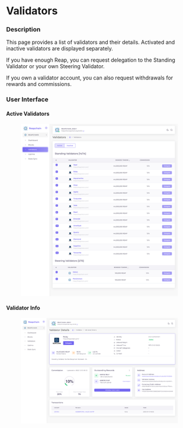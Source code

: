 # Validators

### Description

This page provides a list of validators and their details. Activated and inactive validators are displayed separately.

If you have enough Reap, you can request delegation to the Standing Validator or your own Steering Validator.

If you own a validator account, you can also request withdrawals for rewards and commissions.

### User Interface

#### Active Validators

<figure><img src="../../../.gitbook/assets/image (9).png" alt=""><figcaption></figcaption></figure>

#### Validator Info

<figure><img src="../../../.gitbook/assets/image (4).png" alt=""><figcaption></figcaption></figure>





